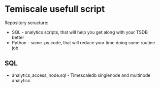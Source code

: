 # Temiscale usefull script

Repository scructure:
* SQL - analytics scripts, that will help you get along with your TSDB better
* Python - some .py code, that will reduce your time doing some routine job

## SQL
* analytics_access_node.sql - Timescaledb singlenode and multinode analytics
